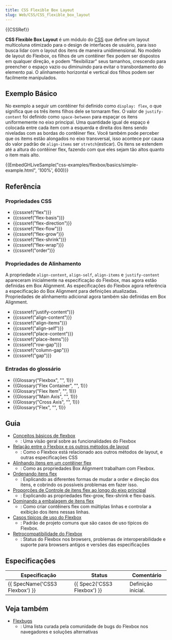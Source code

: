 ```yaml
---
title: CSS Flexible Box Layout
slug: Web/CSS/CSS_flexible_box_layout
---
```


{{CSSRef}}

**CSS Flexible Box Layout** é um módulo do [CSS](/pt-BR/docs/Web/CSS) que define um layout multicoluna otimizado para o design de interfaces de usuário, para isso busca lidar com o layout dos itens de maneira unidimensional. No modelo de layout do Flexbox, os filhos de um contêiner flex podem ser dispostos em qualquer direção, e podem "flexibilizar" seus tamanhos, crescendo para preencher o espaço vazio ou diminuindo para evitar o transbordamento do elemento pai. O alinhamento horizontal e vertical dos filhos podem ser facilmente manipulados.

## Exemplo Básico

No exemplo a seguir um contêiner foi definido como `display: flex`, o que significa que os três items filhos dele se tornaram flex. O valor de `justify-content` foi definido como `space-between` para espaçar os itens uniformemente no eixo principal. Uma quantidade igual de espaço é colocada entre cada item com a esquerda e direita dos itens sendo niveladas com as bordas do contêiner flex. Você também pode perceber que os items estão alongados no eixo transversal, isso acontece por causa do valor padrão de `align-items` ser `stretch`(esticar). Os itens se estendem até a altura do contêiner flex, fazendo com que eles sejam tão altos quanto o item mais alto.

{{EmbedGHLiveSample("css-examples/flexbox/basics/simple-example.html", '100%', 600)}}

## Referência

### Propriedades CSS

- {{cssxref("flex")}}
- {{cssxref("flex-basis")}}
- {{cssxref("flex-direction")}}
- {{cssxref("flex-flow")}}
- {{cssxref("flex-grow")}}
- {{cssxref("flex-shrink")}}
- {{cssxref("flex-wrap")}}
- {{cssxref("order")}}

### Propriedades de Alinhamento

A propriedade `align-content`, `align-self`, `align-items` e `justify-content` apareceram inicialmente na especificação do Flexbox, mas agora estão definidas em Box Alignment. As especificações do Flexbox agora referência a especificação do Box Alignment para definições atualizadas. Propriedades de alinhamento adicional agora também são definidas em Box Alignment.

- {{cssxref("justify-content")}}
- {{cssxref("align-content")}}
- {{cssxref("align-items")}}
- {{cssxref("align-self")}}
- {{cssxref("place-content")}}
- {{cssxref("place-items")}}
- {{cssxref("row-gap")}}
- {{cssxref("column-gap")}}
- {{cssxref("gap")}}

### Entradas do glossário

- {{Glossary("Flexbox", "", 1)}}
- {{Glossary("Flex Container", "", 1)}}
- {{Glossary("Flex Item", "", 1)}}
- {{Glossary("Main Axis", "", 1)}}
- {{Glossary("Cross Axis", "", 1)}}
- {{Glossary("Flex", "", 1)}}

## Guia

- [Conceitos básicos de flexbox](/pt-BR/docs/Web/CSS/CSS_Flexible_Box_Layout/Basic_Concepts_of_Flexbox)
  - : Uma visão geral sobre as funcionalidades do Flexbox
- [Relação entre o Flexbox e os outros métodos de layout](/pt-BR/docs/Web/CSS/CSS_Flexible_Box_Layout/Relationship_of_Flexbox_to_Other_Layout_Methods)
  - : Como o Flexbox está relacionado aos outros métodos de layout, e outras especificações CSS
- [Alinhando itens em um contêiner flex](/pt-BR/docs/Web/CSS/CSS_Flexible_Box_Layout/Aligning_Items_in_a_Flex_Container)
  - : Como as propriedades Box Alignment trabalham com Flexbox.
- [Ordenando itens flex](/pt-BR/docs/Web/CSS/CSS_Flexible_Box_Layout/Ordering_Flex_Items)
  - : Explicando as diferentes formas de mudar a order e direção dos itens, e cobrindo os possíveis problemas em fazer isso.
- [Proporções de Controle de itens flex ao longo do eixo principal](/pt-BR/docs/Web/CSS/CSS_Flexible_Box_Layout/Controlling_Ratios_of_Flex_Items_Along_the_Main_Ax)
  - : Explicando as propriedades flex-grow, flex-shrink e flex-basis.
- [Dominando a embalagem de itens flex](/pt-BR/docs/Web/CSS/CSS_Flexible_Box_Layout/Mastering_Wrapping_of_Flex_Items)
  - : Como criar contêiners flex com múltiplas linhas e controlar a exibição dos itens nessas linhas.
- [Casos típicos de uso do Flexbox](/pt-BR/docs/Web/CSS/CSS_Flexible_Box_Layout/Typical_Use_Cases_of_Flexbox)
  - : Padrão de projeto comuns que são casos de uso típicos do Flexbox.
- [Retrocompatibilidade do Flexbox](/pt-BR/docs/Web/CSS/CSS_Flexible_Box_Layout/Backwards_Compatibility_of_Flexbox)
  - : Status do Flexbox nos browsers, problemas de interoperabilidade e suporte para browsers antigos e versões das especificações

## Especificações

| Especificação                  | Status                      | Comentário         |
| ------------------------------ | --------------------------- | ------------------ |
| {{ SpecName('CSS3 Flexbox') }} | {{ Spec2('CSS3 Flexbox') }} | Definição inicial. |

## Veja também

- [Flexbugs](https://github.com/philipwalton/flexbugs)
  - : Uma lista curada pela comunidade de bugs do Flexbox nos navegadores e soluções alternativas
